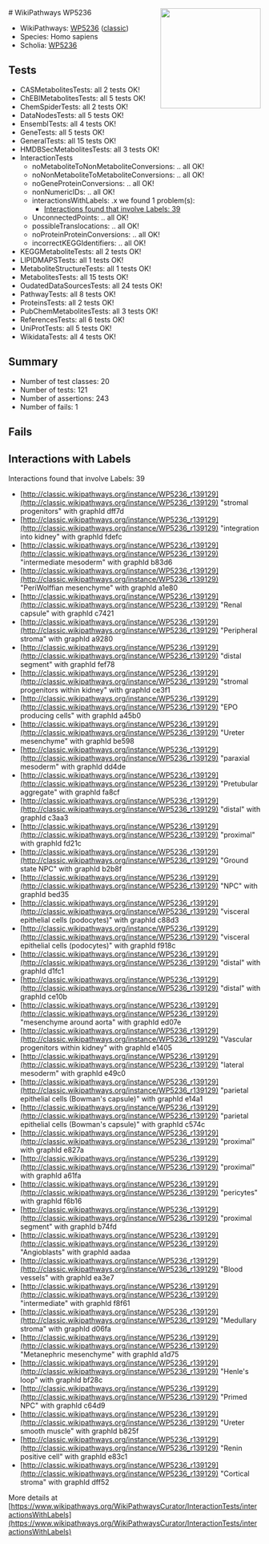 <img style="float: right; width: 200px" src="https://upload.wikimedia.org/wikipedia/commons/thumb/8/83/Wplogo_with_text_500.png/640px-Wplogo_with_text_500.png" />
# WikiPathways WP5236

* WikiPathways: [WP5236](https://wikipathways.org/pathways/WP5236) ([classic](https://classic.wikipathways.org/instance/WP5236))
* Species: Homo sapiens
* Scholia: [WP5236](https://scholia.toolforge.org/wikipathways/WP5236)
## Tests
* CASMetabolitesTests: all 2 tests OK!
* ChEBIMetabolitesTests: all 5 tests OK!
* ChemSpiderTests: all 2 tests OK!
* DataNodesTests: all 5 tests OK!
* EnsemblTests: all 4 tests OK!
* GeneTests: all 5 tests OK!
* GeneralTests: all 15 tests OK!
* HMDBSecMetabolitesTests: all 3 tests OK!
* InteractionTests
    * noMetaboliteToNonMetaboliteConversions: .. all OK!
    * noNonMetaboliteToMetaboliteConversions: .. all OK!
    * noGeneProteinConversions: .. all OK!
    * nonNumericIDs: .. all OK!
    * interactionsWithLabels: .x we found 1 problem(s):
        * [Interactions found that involve Labels: 39](#fe97a8ff)
    * UnconnectedPoints: .. all OK!
    * possibleTranslocations: .. all OK!
    * noProteinProteinConversions: .. all OK!
    * incorrectKEGGIdentifiers: .. all OK!
* KEGGMetaboliteTests: all 2 tests OK!
* LIPIDMAPSTests: all 1 tests OK!
* MetaboliteStructureTests: all 1 tests OK!
* MetabolitesTests: all 15 tests OK!
* OudatedDataSourcesTests: all 24 tests OK!
* PathwayTests: all 8 tests OK!
* ProteinsTests: all 2 tests OK!
* PubChemMetabolitesTests: all 3 tests OK!
* ReferencesTests: all 6 tests OK!
* UniProtTests: all 5 tests OK!
* WikidataTests: all 4 tests OK!


## Summary

* Number of test classes: 20
* Number of tests: 121
* Number of assertions: 243
* Number of fails: 1

## Fails

<a name="fe97a8ff" />

## Interactions with Labels

Interactions found that involve Labels: 39

* [http://classic.wikipathways.org/instance/WP5236_r139129](http://classic.wikipathways.org/instance/WP5236_r139129) "stromal
progenitors" with graphId dff7d
* [http://classic.wikipathways.org/instance/WP5236_r139129](http://classic.wikipathways.org/instance/WP5236_r139129) "integration 
into kidney" with graphId fdefc
* [http://classic.wikipathways.org/instance/WP5236_r139129](http://classic.wikipathways.org/instance/WP5236_r139129) "intermediate
mesoderm" with graphId b83d6
* [http://classic.wikipathways.org/instance/WP5236_r139129](http://classic.wikipathways.org/instance/WP5236_r139129) "PeriWolffian
mesenchyme" with graphId a1e80
* [http://classic.wikipathways.org/instance/WP5236_r139129](http://classic.wikipathways.org/instance/WP5236_r139129) "Renal capsule" with graphId c7421
* [http://classic.wikipathways.org/instance/WP5236_r139129](http://classic.wikipathways.org/instance/WP5236_r139129) "Peripheral stroma" with graphId a9280
* [http://classic.wikipathways.org/instance/WP5236_r139129](http://classic.wikipathways.org/instance/WP5236_r139129) "distal segment" with graphId fef78
* [http://classic.wikipathways.org/instance/WP5236_r139129](http://classic.wikipathways.org/instance/WP5236_r139129) "stromal
progenitors
within kidney" with graphId ce3f1
* [http://classic.wikipathways.org/instance/WP5236_r139129](http://classic.wikipathways.org/instance/WP5236_r139129) "EPO producing
cells" with graphId a45b0
* [http://classic.wikipathways.org/instance/WP5236_r139129](http://classic.wikipathways.org/instance/WP5236_r139129) "Ureter
mesenchyme" with graphId be598
* [http://classic.wikipathways.org/instance/WP5236_r139129](http://classic.wikipathways.org/instance/WP5236_r139129) "paraxial
mesoderm" with graphId dd4de
* [http://classic.wikipathways.org/instance/WP5236_r139129](http://classic.wikipathways.org/instance/WP5236_r139129) "Pretubular
aggregate" with graphId fa8cf
* [http://classic.wikipathways.org/instance/WP5236_r139129](http://classic.wikipathways.org/instance/WP5236_r139129) "distal" with graphId c3aa3
* [http://classic.wikipathways.org/instance/WP5236_r139129](http://classic.wikipathways.org/instance/WP5236_r139129) "proximal" with graphId fd21c
* [http://classic.wikipathways.org/instance/WP5236_r139129](http://classic.wikipathways.org/instance/WP5236_r139129) "Ground state
NPC" with graphId b2b8f
* [http://classic.wikipathways.org/instance/WP5236_r139129](http://classic.wikipathways.org/instance/WP5236_r139129) "NPC" with graphId bed35
* [http://classic.wikipathways.org/instance/WP5236_r139129](http://classic.wikipathways.org/instance/WP5236_r139129) "visceral 
epithelial cells
(podocytes)" with graphId c88d3
* [http://classic.wikipathways.org/instance/WP5236_r139129](http://classic.wikipathways.org/instance/WP5236_r139129) "visceral 
epithelial cells
(podocytes)" with graphId f918c
* [http://classic.wikipathways.org/instance/WP5236_r139129](http://classic.wikipathways.org/instance/WP5236_r139129) "distal" with graphId d1fc1
* [http://classic.wikipathways.org/instance/WP5236_r139129](http://classic.wikipathways.org/instance/WP5236_r139129) "distal" with graphId ce10b
* [http://classic.wikipathways.org/instance/WP5236_r139129](http://classic.wikipathways.org/instance/WP5236_r139129) "mesenchyme
around aorta" with graphId ed07e
* [http://classic.wikipathways.org/instance/WP5236_r139129](http://classic.wikipathways.org/instance/WP5236_r139129) "Vascular progenitors
within kidney" with graphId e1405
* [http://classic.wikipathways.org/instance/WP5236_r139129](http://classic.wikipathways.org/instance/WP5236_r139129) "lateral
mesoderm" with graphId e49c0
* [http://classic.wikipathways.org/instance/WP5236_r139129](http://classic.wikipathways.org/instance/WP5236_r139129) "parietal
epithelial cells
(Bowman's capsule)" with graphId e14a1
* [http://classic.wikipathways.org/instance/WP5236_r139129](http://classic.wikipathways.org/instance/WP5236_r139129) "parietal
epithelial cells
(Bowman's capsule)" with graphId c574c
* [http://classic.wikipathways.org/instance/WP5236_r139129](http://classic.wikipathways.org/instance/WP5236_r139129) "proximal" with graphId e827a
* [http://classic.wikipathways.org/instance/WP5236_r139129](http://classic.wikipathways.org/instance/WP5236_r139129) "proximal" with graphId a61fa
* [http://classic.wikipathways.org/instance/WP5236_r139129](http://classic.wikipathways.org/instance/WP5236_r139129) "pericytes" with graphId f6b16
* [http://classic.wikipathways.org/instance/WP5236_r139129](http://classic.wikipathways.org/instance/WP5236_r139129) "proximal segment" with graphId b74fd
* [http://classic.wikipathways.org/instance/WP5236_r139129](http://classic.wikipathways.org/instance/WP5236_r139129) "Angioblasts" with graphId aadaa
* [http://classic.wikipathways.org/instance/WP5236_r139129](http://classic.wikipathways.org/instance/WP5236_r139129) "Blood vessels" with graphId ea3e7
* [http://classic.wikipathways.org/instance/WP5236_r139129](http://classic.wikipathways.org/instance/WP5236_r139129) "intermediate" with graphId f8f61
* [http://classic.wikipathways.org/instance/WP5236_r139129](http://classic.wikipathways.org/instance/WP5236_r139129) "Medullary stroma" with graphId d06fa
* [http://classic.wikipathways.org/instance/WP5236_r139129](http://classic.wikipathways.org/instance/WP5236_r139129) "Metanephric
mesenchyme" with graphId a1d75
* [http://classic.wikipathways.org/instance/WP5236_r139129](http://classic.wikipathways.org/instance/WP5236_r139129) "Henle's loop" with graphId bf28c
* [http://classic.wikipathways.org/instance/WP5236_r139129](http://classic.wikipathways.org/instance/WP5236_r139129) "Primed
NPC" with graphId c64d9
* [http://classic.wikipathways.org/instance/WP5236_r139129](http://classic.wikipathways.org/instance/WP5236_r139129) "Ureter
smooth muscle" with graphId b825f
* [http://classic.wikipathways.org/instance/WP5236_r139129](http://classic.wikipathways.org/instance/WP5236_r139129) "Renin positive cell" with graphId e83c1
* [http://classic.wikipathways.org/instance/WP5236_r139129](http://classic.wikipathways.org/instance/WP5236_r139129) "Cortical stroma" with graphId dff52


More details at [https://www.wikipathways.org/WikiPathwaysCurator/InteractionTests/interactionsWithLabels](https://www.wikipathways.org/WikiPathwaysCurator/InteractionTests/interactionsWithLabels)

